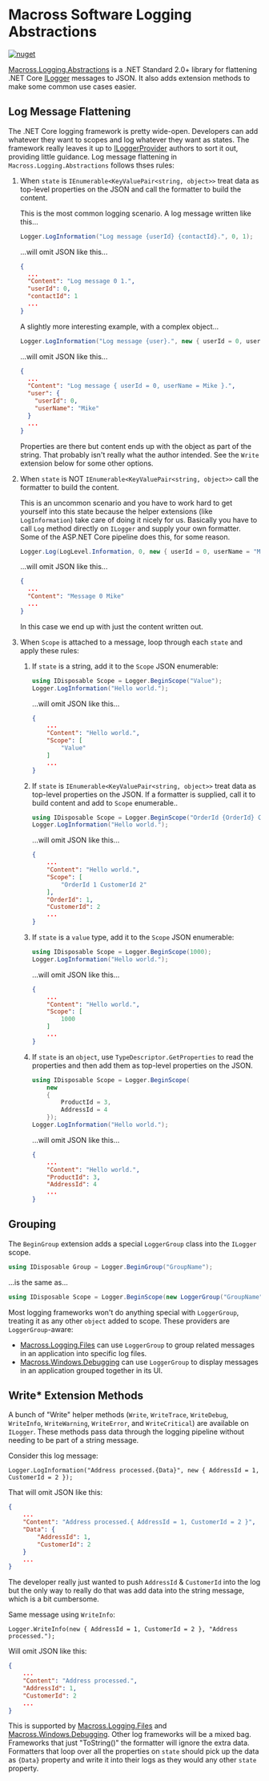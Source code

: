 # Macross Software Logging Abstractions

[![nuget](https://img.shields.io/nuget/v/Macross.Logging.Abstractions.svg)](https://www.nuget.org/packages/Macross.Logging.Abstractions/)

[Macross.Logging.Abstractions](https://www.nuget.org/packages/Macross.Logging.Abstractions/) is a .NET Standard 2.0+ library for flattening .NET Core [ILogger](https://docs.microsoft.com/en-us/dotnet/api/microsoft.extensions.logging.ilogger) messages to JSON. It also adds extension methods to make some common use cases easier.

## Log Message Flattening

The .NET Core logging framework is pretty wide-open. Developers can add whatever they want to scopes and log whatever they want as states. The framework really leaves it up to [ILoggerProvider](https://docs.microsoft.com/en-us/dotnet/api/microsoft.extensions.logging.iloggerprovider) authors to sort it out, providing little guidance. Log message flattening in `Macross.Logging.Abstractions` follows thses rules:

1. When `state` is `IEnumerable<KeyValuePair<string, object>>` treat data as top-level properties on the JSON and call the formatter to build the content.

	This is the most common logging scenario. A log message written like this...

	```csharp
	Logger.LogInformation("Log message {userId} {contactId}.", 0, 1);
	```

	...will omit JSON like this...

	```json
	{
	  ...
	  "Content": "Log message 0 1.",
	  "userId": 0,
	  "contactId": 1
	  ...
	}
	``` 

	A slightly more interesting example, with a complex object...

	```csharp
	Logger.LogInformation("Log message {user}.", new { userId = 0, userName = "Mike" });
	```

	...will omit JSON like this...

	```json
	{
	  ...
	  "Content": "Log message { userId = 0, userName = Mike }.",
	  "user": {
		"userId": 0,
		"userName": "Mike"
	  }
	  ...
	}
	```

	Properties are there but content ends up with the object as part of the string. That probably isn't really what the author intended. See the `Write` extension below for some other options.

2. When `state` is NOT `IEnumerable<KeyValuePair<string, object>>` call the formatter to build the content.

	This is an uncommon scenario and you have to work hard to get yourself into this state because the helper extensions (like `LogInformation`) take care of doing it nicely for us. Basically you have to call `Log` method directly on `ILogger` and supply your own formatter. Some of the ASP.NET Core pipeline does this, for some reason.

	```csharp
	Logger.Log(LogLevel.Information, 0, new { userId = 0, userName = "Mike" }, null, (s, e) => $"Message {s.userId} {s.userName}");
	```

	...will omit JSON like this...

	```json
	{
	  ...
	  "Content": "Message 0 Mike"
	  ...
	}
	```

	In this case we end up with just the content written out.

3. When `Scope` is attached to a message, loop through each `state` and apply these rules:

	1. If `state` is a string, add it to the `Scope` JSON enumerable:

		```csharp
		using IDisposable Scope = Logger.BeginScope("Value");
		Logger.LogInformation("Hello world.");
		```

		...will omit JSON like this...

		```json
	   {
			...
			"Content": "Hello world.",
			"Scope": [
				"Value"
			]
			...
	   }
	   ```

	2. If `state` is `IEnumerable<KeyValuePair<string, object>>` treat data as top-level properties on the JSON. If a formatter is supplied, call it to build content and add to `Scope` enumerable..

		```csharp
		using IDisposable Scope = Logger.BeginScope("OrderId {OrderId} CustomerId {CustomerId}", 1, 2);
		Logger.LogInformation("Hello world.");
		```

		...will omit JSON like this...

		```json
		{
			...
			"Content": "Hello world.",
			"Scope": [
				"OrderId 1 CustomerId 2"
			],
			"OrderId": 1,
			"CustomerId": 2
			...
		}
		```

	3. If `state` is a `value` type, add it to the `Scope` JSON enumerable:

		```csharp
		using IDisposable Scope = Logger.BeginScope(1000);
		Logger.LogInformation("Hello world.");
		```

		...will omit JSON like this...

		```json
		{
			...
			"Content": "Hello world.",
			"Scope": [
				1000
			]
			...
		}
	   ```

	4. If `state` is an `object`, use `TypeDescriptor.GetProperties` to read the properties and then add them as top-level properties on the JSON.

		```csharp
		using IDisposable Scope = Logger.BeginScope(
			new
			{
				ProductId = 3,
				AddressId = 4
			});
		Logger.LogInformation("Hello world.");
		```

		...will omit JSON like this...

		```json
		{
			...
			"Content": "Hello world.",
			"ProductId": 3,
			"AddressId": 4
			...
		}
		```

## Grouping

The `BeginGroup` extension adds a special `LoggerGroup` class into the `ILogger` scope.

```csharp
using IDisposable Group = Logger.BeginGroup("GroupName");
```

...is the same as...

```csharp
using IDisposable Scope = Logger.BeginScope(new LoggerGroup("GroupName"));
```

Most logging frameworks won't do anything special with `LoggerGroup`, treating it as any other `object` added to scope. These providers are `LoggerGroup`-aware:

* [Macross.Logging.Files](../Macross.Logging.Files/README.md) can use `LoggerGroup` to group related messages in an application into specific log files.
* [Macross.Windows.Debugging](../Macross.Windows.Debugging/README.md) can use `LoggerGroup` to display messages in an application grouped together in its UI.

## Write* Extension Methods

A bunch of "Write" helper methods (`Write`, `WriteTrace`, `WriteDebug`, `WriteInfo`, `WriteWarning`, `WriteError`, and `WriteCritical`) are available on `ILogger`. These methods pass data through the logging pipeline without needing to be part of a string message.

Consider this log message:

```chsarp
Logger.LogInformation("Address processed.{Data}", new { AddressId = 1, CustomerId = 2 });
```

That will omit JSON like this:

```json
{
	...
	"Content": "Address processed.{ AddressId = 1, CustomerId = 2 }",
	"Data": {
		"AddressId": 1,
		"CustomerId": 2
	}
	...
}
```

The developer really just wanted to push `AddressId` & `CustomerId` into the log but the only way to really do that was add data into the string message, which is a bit cumbersome.

Same message using `WriteInfo`:

```chsarp
Logger.WriteInfo(new { AddressId = 1, CustomerId = 2 }, "Address processed.");
```

Will omit JSON like this:

```json
{
	...
	"Content": "Address processed.",
	"AddressId": 1,
	"CustomerId": 2
	...
}
```

This is supported by [Macross.Logging.Files](../Macross.Logging.Files/README.md) and [Macross.Windows.Debugging](../Macross.Windows.Debugging/README.md). Other log frameworks will be a mixed bag. Frameworks that just "ToString()" the formatter will ignore the extra data. Formatters that loop over all the properties on `state` should pick up the data as `{Data}` property and write it into their logs as they would any other `state` property.